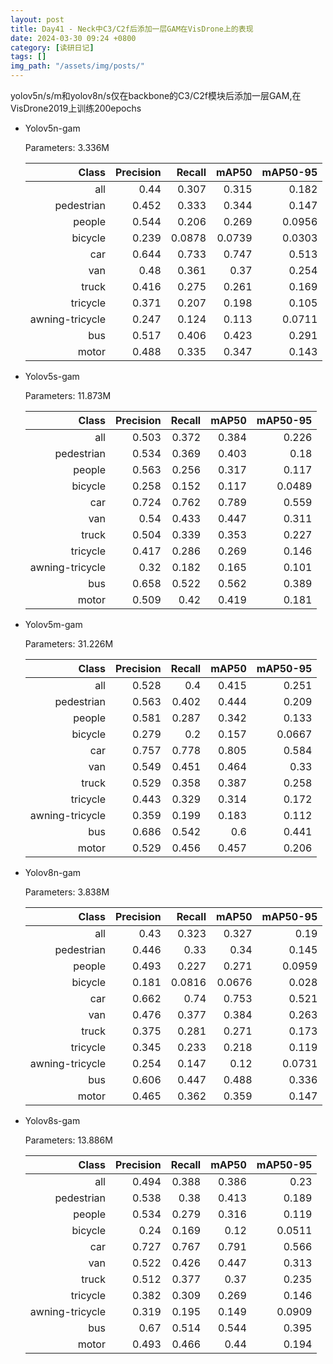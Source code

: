 ```yaml
---
layout: post
title: Day41 - Neck中C3/C2f后添加一层GAM在VisDrone上的表现
date: 2024-03-30 09:24 +0800
category: [读研日记]
tags: []
img_path: "/assets/img/posts/"
---
```


yolov5n/s/m和yolov8n/s仅在backbone的C3/C2f模块后添加一层GAM,在VisDrone2019上训练200epochs

- Yolov5n-gam

    Parameters: 3.336M

    |                Class|  Precision|     Recall|      mAP50|   mAP50-95|
    |                 ---:|       ---:|       ---:|       ---:|       ---:|
    |                  all|       0.44|      0.307|      0.315|      0.182|
    |           pedestrian|      0.452|      0.333|      0.344|      0.147|
    |               people|      0.544|      0.206|      0.269|     0.0956|
    |              bicycle|      0.239|     0.0878|     0.0739|     0.0303|
    |                  car|      0.644|      0.733|      0.747|      0.513|
    |                  van|       0.48|      0.361|       0.37|      0.254|
    |                truck|      0.416|      0.275|      0.261|      0.169|
    |             tricycle|      0.371|      0.207|      0.198|      0.105|
    |      awning-tricycle|      0.247|      0.124|      0.113|     0.0711|
    |                  bus|      0.517|      0.406|      0.423|      0.291|
    |                motor|      0.488|      0.335|      0.347|      0.143|

- Yolov5s-gam

    Parameters: 11.873M

    |                Class|  Precision|     Recall|      mAP50|   mAP50-95|
    |                 ---:|       ---:|       ---:|       ---:|       ---:|
    |                  all|      0.503|      0.372|      0.384|      0.226|
    |           pedestrian|      0.534|      0.369|      0.403|       0.18|
    |               people|      0.563|      0.256|      0.317|      0.117|
    |              bicycle|      0.258|      0.152|      0.117|     0.0489|
    |                  car|      0.724|      0.762|      0.789|      0.559|
    |                  van|       0.54|      0.433|      0.447|      0.311|
    |                truck|      0.504|      0.339|      0.353|      0.227|
    |             tricycle|      0.417|      0.286|      0.269|      0.146|
    |      awning-tricycle|       0.32|      0.182|      0.165|      0.101|
    |                  bus|      0.658|      0.522|      0.562|      0.389|
    |                motor|      0.509|       0.42|      0.419|      0.181|

- Yolov5m-gam

    Parameters: 31.226M

    |                Class|  Precision|     Recall|      mAP50|   mAP50-95|
    |                 ---:|       ---:|       ---:|       ---:|       ---:|
    |                  all|      0.528|        0.4|      0.415|      0.251|
    |           pedestrian|      0.563|      0.402|      0.444|      0.209|
    |               people|      0.581|      0.287|      0.342|      0.133|
    |              bicycle|      0.279|        0.2|      0.157|     0.0667|
    |                  car|      0.757|      0.778|      0.805|      0.584|
    |                  van|      0.549|      0.451|      0.464|       0.33|
    |                truck|      0.529|      0.358|      0.387|      0.258|
    |             tricycle|      0.443|      0.329|      0.314|      0.172|
    |      awning-tricycle|      0.359|      0.199|      0.183|      0.112|
    |                  bus|      0.686|      0.542|        0.6|      0.441|
    |                motor|      0.529|      0.456|      0.457|      0.206|

- Yolov8n-gam

    Parameters: 3.838M

    |                Class|  Precision|     Recall|      mAP50|   mAP50-95|
    |                 ---:|       ---:|       ---:|       ---:|       ---:|
    |                  all|       0.43|      0.323|      0.327|       0.19|
    |           pedestrian|      0.446|       0.33|       0.34|      0.145|
    |               people|      0.493|      0.227|      0.271|     0.0959|
    |              bicycle|      0.181|     0.0816|     0.0676|      0.028|
    |                  car|      0.662|       0.74|      0.753|      0.521|
    |                  van|      0.476|      0.377|      0.384|      0.263|
    |                truck|      0.375|      0.281|      0.271|      0.173|
    |             tricycle|      0.345|      0.233|      0.218|      0.119|
    |      awning-tricycle|      0.254|      0.147|       0.12|     0.0731|
    |                  bus|      0.606|      0.447|      0.488|      0.336|
    |                motor|      0.465|      0.362|      0.359|      0.147|

- Yolov8s-gam

    Parameters: 13.886M

    |                Class|  Precision|     Recall|      mAP50|   mAP50-95|
    |                 ---:|       ---:|       ---:|       ---:|       ---:|
    |                  all|      0.494|      0.388|      0.386|       0.23|
    |           pedestrian|      0.538|       0.38|      0.413|      0.189|
    |               people|      0.534|      0.279|      0.316|      0.119|
    |              bicycle|       0.24|      0.169|       0.12|     0.0511|
    |                  car|      0.727|      0.767|      0.791|      0.566|
    |                  van|      0.522|      0.426|      0.447|      0.313|
    |                truck|      0.512|      0.377|       0.37|      0.235|
    |             tricycle|      0.382|      0.309|      0.269|      0.146|
    |      awning-tricycle|      0.319|      0.195|      0.149|     0.0909|
    |                  bus|       0.67|      0.514|      0.544|      0.395|
    |                motor|      0.493|      0.466|       0.44|      0.194|
